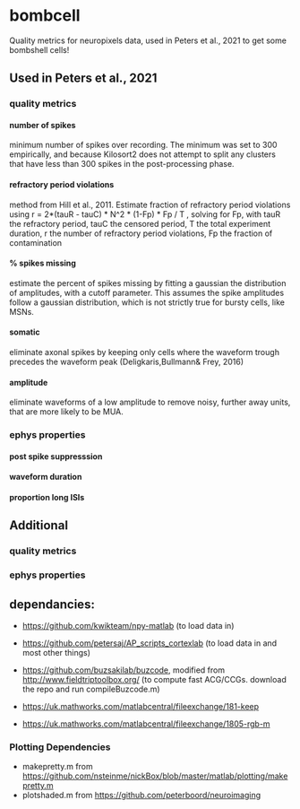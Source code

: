 # bombcell

Quality metrics for neuropixels data, used in Peters et al., 2021 to get some bombshell cells! 

## Used in Peters et al., 2021

### quality metrics 

#### number of spikes 

minimum number of spikes over recording. The minimum was set to 300 empirically, and because Kilosort2 does not attempt to split any clusters that have less than 300 spikes in the post-processing phase. 

#### refractory period violations

method from Hill et al., 2011. Estimate fraction of refractory period violations using  r = 2*(tauR - tauC) * N^2 * (1-Fp) * Fp / T , solving for Fp, with tauR the refractory period, tauC the censored period, T the total experiment duration, r the number of refractory period violations, Fp the fraction of contamination

#### % spikes missing 

estimate the percent of spikes missing by fitting a gaussian the distribution of amplitudes, with a cutoff parameter. This assumes the spike amplitudes follow a gaussian distribution, which is not strictly true for bursty cells, like MSNs.

#### somatic

eliminate axonal spikes by keeping only cells where the waveform trough precedes the waveform peak (Deligkaris,Bullmann& Frey, 2016)

#### amplitude 

eliminate waveforms of a low amplitude to remove noisy, further away units, that are more likely to be MUA. 


### ephys properties 

#### post spike suppresssion 

#### waveform duration

#### proportion long ISIs 


## Additional

### quality metrics 

### ephys properties 


## dependancies:

- https://github.com/kwikteam/npy-matlab (to load data in)

- https://github.com/petersaj/AP_scripts_cortexlab (to load data in and most other things)

- https://github.com/buzsakilab/buzcode, modified from http://www.fieldtriptoolbox.org/ (to compute fast ACG/CCGs. download the repo and run compileBuzcode.m)

- https://uk.mathworks.com/matlabcentral/fileexchange/181-keep 

- https://uk.mathworks.com/matlabcentral/fileexchange/1805-rgb-m

### Plotting Dependencies
- makepretty.m from https://github.com/nsteinme/nickBox/blob/master/matlab/plotting/makepretty.m
- plotshaded.m from https://github.com/peterboord/neuroimaging
